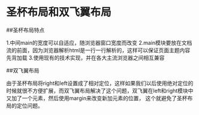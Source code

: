 # 圣杯布局和双飞翼布局

##圣杯布局特点

1.中间main的宽度可以自适应，随浏览器窗口宽度而改变
2.main模块要放在文档流的前面，因为浏览器解析html是一行一行解析的，这样可以保证页面主题内容先背加载
3.使用现有的技术实现，并在各大主流浏览器之间相互兼容

##双飞翼布局

由于圣杯布局将right和left设置成了相对定位，这样如果我们以后使用绝对定位的时候就很不方便扩展，而双飞翼布局解决了这个问题，双飞翼在left和right模块中又加了一个元素，然后使用margin来改变新加元素的位置， 这个就避免了圣杯布局的定位问题。
